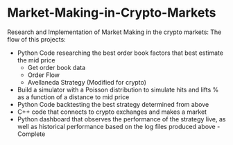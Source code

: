 # Market-Making-in-Crypto-Markets
Research and Implementation of Market Making in the crypto markets:
The flow of this projects:
  - Python Code researching the best order book factors that best estimate the mid price 
      - Get order book data
      - Order Flow 
      - Avellaneda Strategy (Modified for crypto)
  - Build a simulator with a Poisson distribution to simulate hits and lifts % as a function of a distance to mid price 
  - Python Code backtesting the best strategy determined from above 
  - C++ code that connects to crypto exchanges and makes a market
  - Python dashboard that observes the performance of the strategy live, as well as historical performance based on the log files produced above 
  -Complete

